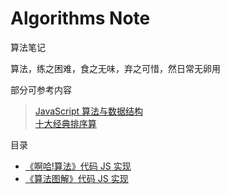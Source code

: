 # Algorithms Note
算法笔记


算法，练之困难，食之无味，弃之可惜，然日常无卵用   

部分可参考内容  
> [JavaScript 算法与数据结构](https://github.com/trekhleb/javascript-algorithms)  
> [十大经典排序算](https://github.com/hustcc/JS-Sorting-Algorithm)    
> 

目录
- [《啊哈!算法》代码 JS 实现](./Aha-Algorithms)  
- [《算法图解》代码 JS 实现](./Grokking-Algorithms)  
